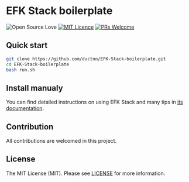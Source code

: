 # EFK Stack boilerplate

![Open Source Love](https://badges.frapsoft.com/os/v1/open-source.svg?v=102)
[![MIT Licence](https://badges.frapsoft.com/os/mit/mit.svg?v=103)](https://github.com/ductnn/EFK-Stack-boilerplate/blob/main/LICENSE)
[![PRs Welcome](https://img.shields.io/badge/PRs-welcome-brightgreen.svg?style=flat-square)](https://github.com/ductnn/EFK-Stack-boilerplate/pulls)

## Quick start

```bash
git clone https://github.com/ductnn/EFK-Stack-boilerplate.git
cd EFK-Stack-boilerplate
bash run.sh
```

## Install manualy

You can find detailed instructions on using EFK Stack and many tips in [its documentation](https://ductn.info/EFK-stack-on-Kubernetes/).

## Contribution

All contributions are welcomed in this project.

## License
The MIT License (MIT). Please see [LICENSE](LICENSE) for more information.
